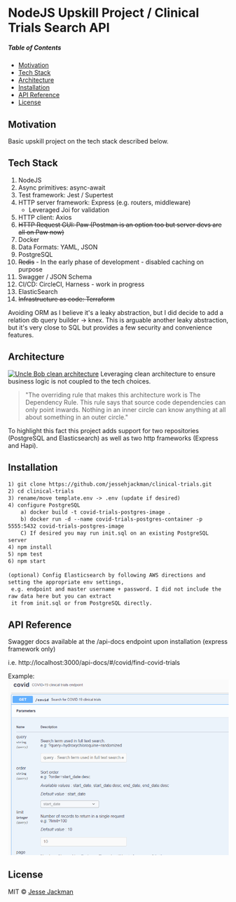 # NodeJS Upskill Project / Clinical Trials Search API

##### Table of Contents
- [Motivation](#motivation)
- [Tech Stack](#tech-stack)
- [Architecture](#architecture)
- [Installation](#installation)
- [API Reference](#api-reference)
- [License](#license)

## Motivation
Basic upskill project on the tech stack described below.


## Tech Stack
1) NodeJS
2) Async primitives:  async-await
3) Test framework: Jest / Supertest
4) HTTP server framework: Express (e.g. routers, middleware)
   - Leveraged Joi for validation
5) HTTP client: Axios
6) ~~HTTP Request GUI:  Paw (Postman is an option too but server devs are all on Paw now)~~
7) Docker
8) Data Formats: YAML, JSON
9) PostgreSQL
10) ~~Redis~~ - In the early phase of development - disabled caching on purpose
11) Swagger / JSON Schema
12) CI/CD: CircleCI, Harness - work in progress
13) ElasticSearch
14) ~~Infrastructure as code:  Terraform~~


Avoiding ORM as I believe it's a leaky abstraction, but I did decide to add a relation db query builder -> knex.
This is arguable another leaky abstraction, but it's very close to SQL but provides a few security and convenience features.

## Architecture
[![Uncle Bob clean architecture](https://blog.cleancoder.com/uncle-bob/images/2012-08-13-the-clean-architecture/CleanArchitecture.jpg)](https://blog.cleancoder.com/uncle-bob/2012/08/13/the-clean-architecture.html)
Leveraging clean architecture to ensure business logic is not coupled to the tech choices.
>"The overriding rule that makes this architecture work is The Dependency Rule. This rule says that source code dependencies can only point inwards. Nothing in an inner circle can know anything at all about something in an outer circle."

To highlight this fact this project adds support for two repositories (PostgreSQL and Elasticsearch) as well as two http 
frameworks (Express and Hapi).

## Installation
```
1) git clone https://github.com/jessehjackman/clinical-trials.git
2) cd clinical-trials
3) rename/move template.env -> .env (update if desired) 
4) configure PostgreSQL
    a) docker build -t covid-trials-postgres-image .
    b) docker run -d --name covid-trials-postgres-container -p 5555:5432 covid-trials-postgres-image
    C) If desired you may run init.sql on an existing PostgreSQL server
4) npm install
5) npm test
6) npm start

(optional) Config Elasticsearch by following AWS directions and setting the appropriate env settings,
 e.g. endpoint and master username + password. I did not include the raw data here but you can extract 
 it from init.sql or from PostgreSQL directly.

```
## API Reference
Swagger docs available at the /api-docs endpoint upon installation (express framework only)

i.e. http://localhost:3000/api-docs/#/covid/find-covid-trials

Example:
![api-reference-example.png](api-reference-example.png)

## License
MIT © [Jesse Jackman]()